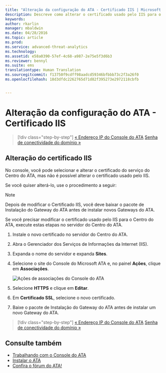 ```yaml
---
title: "Alteração da configuração do ATA - Certificado IIS | Microsoft ATA"
description: Descreve como alterar o certificado usado pelo IIS para o Centro do ATA.
keywords: 
author: rkarlin
manager: mbaldwin
ms.date: 04/28/2016
ms.topic: article
ms.prod: 
ms.service: advanced-threat-analytics
ms.technology: 
ms.assetid: e58a0390-57ef-4c68-a987-2e75e5f3d6b3
ms.reviewer: bennyl
ms.suite: ems
translationtype: Human Translation
ms.sourcegitcommit: f13750f9cdff98aadcd59346bfbbb73c2f3a26f0
ms.openlocfilehash: 18d3dfdc2262765d71d82f395273e2972118cbfb


---
```


# Alteração da configuração do ATA - Certificado IIS

>[!div class="step-by-step"]
[« Endereço IP do Console do ATA](modifying-ata-config-consoleip.md)
[Senha de conectividade do domínio »](modifying-ata-config-dcpassword.md)

## Alteração do certificado IIS
No console, você pode selecionar e alterar o certificado do serviço do Centro do ATA, mas não é possível alterar o certificado usado pelo IIS.

Se você quiser alterá-lo, use o procedimento a seguir:

> [!NOTE]
> Depois de modificar o Certificado IIS, você deve baixar o pacote de Instalação do Gateway do ATA antes de instalar novos Gateways do ATA.

Se você precisar modificar o certificado usado pelo IIS para o Centro do ATA, execute estas etapas no servidor do Centro do ATA.

1.  Instale o novo certificado no servidor do Centro do ATA.

2.  Abra o Gerenciador dos Serviços de Informações da Internet (IIS).

3.  Expanda o nome do servidor e expanda **Sites**.

4.  Selecione o site do Console do Microsoft ATA e, no painel **Ações**, clique em **Associações**.

    ![Ações de associações do Console do ATA](media/ATA-console-change-IP-bindings.jpg)

5.  Selecione **HTTPS** e clique em **Editar**.

6.  Em **Certificado SSL**, selecione o novo certificado.

7.  Baixe o pacote de Instalação do Gateway do ATA antes de instalar um novo Gateway do ATA.

>[!div class="step-by-step"]
[« Endereço IP do Console do ATA](modifying-ata-config-consoleip.md)
[Senha de conectividade do domínio »](modifying-ata-config-dcpassword.md)

## Consulte também
- [Trabalhando com o Console do ATA](working-with-ata-console.md)
- [Instalar o ATA](install-ata.md)
- [Confira o fórum do ATA!](https://social.technet.microsoft.com/Forums/security/home?forum=mata)



<!--HONumber=Jul16_HO4-->


